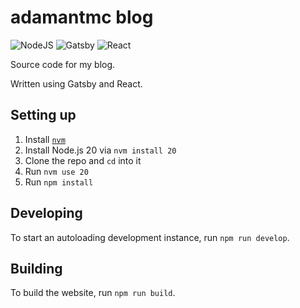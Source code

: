 # adamantmc blog

![NodeJS](https://img.shields.io/badge/node.js-6DA55F?style=for-the-badge&logo=node.js&logoColor=white)
![Gatsby](https://img.shields.io/badge/Gatsby-%23663399.svg?style=for-the-badge&logo=gatsby&logoColor=white)
![React](https://img.shields.io/badge/react-%2320232a.svg?style=for-the-badge&logo=react&logoColor=%2361DAFB)

Source code for my blog.

Written using Gatsby and React.

## Setting up

1. Install [`nvm`](https://github.com/nvm-sh/nvm)
2. Install Node.js 20 via `nvm install 20`
3. Clone the repo and `cd` into it
4. Run `nvm use 20`
5. Run `npm install`

## Developing

To start an autoloading development instance, run `npm run develop`.

## Building

To build the website, run `npm run build`.
